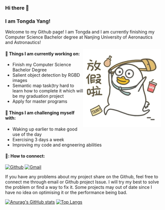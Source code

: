 ### Hi there 👋
### I am Tongda Yang!

Welcome to my Github page! I am Tongda and I am currently finishing my Computer Science Bachelor degree at Nanjing University of Aeronautics and Astronautics!  

<img align="right" alt="img" src="profile.png" width="50%" height="auto" />


#### 🌱 Things I am currently working on: 
- Finish my Computer Science Bachelor Degree  
- Salient object detection by RGBD images
- Semantic map task(try hard to learn how to complete it which will be my graduation project
- Apply for master programs

#### :muscle: Things I am challenging myself with:
- Waking up earlier to make good use of the day
- Exercising 3 days a week
- Improving my code and engneering abilities

#### 📮: How to connect:
[![Github](https://img.shields.io/badge/-Github-000?style=flat&logo=Github&logoColor=white)](https://github.com/StephenYang190)
[![Gmail](https://img.shields.io/badge/-Gmail-c14438?style=flat&logo=Gmail&logoColor=white)](tdy.chinese@gmail.com)

If you have any problems about my project share on the Github, feel free to connect me through email or Github project Issue. I will try my best to solve the problem or find a way to fix it. Some projects may out of date since I have no idea on optimising it or the performance being bad.

[![Anurag's GitHub stats](https://github-readme-stats.vercel.app/api?username=StephenYang190&show_icons=true)](https://github.com/anuraghazra/github-readme-stats)
[![Top Langs](https://github-readme-stats.vercel.app/api/top-langs/?username=StephenYang190&layout=compact)](https://github.com/anuraghazra/github-readme-stats)

<!--
**StephenYang190/StephenYang190** is a ✨ _special_ ✨ repository because its `README.md` (this file) appears on your GitHub profile.

Here are some ideas to get you started:

- 🔭 I’m currently working on ...
- 🌱 I’m currently learning ...
- 👯 I’m looking to collaborate on ...
- 🤔 I’m looking for help with ...
- 💬 Ask me about ...
- 📫 How to reach me: ...
- 😄 Pronouns: ...
- ⚡ Fun fact: ...
-->
